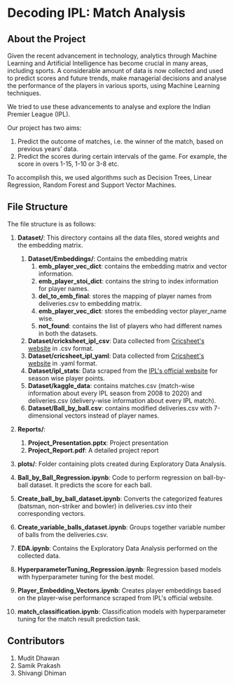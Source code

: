 # Decoding IPL: Match Analysis

## About the Project

Given the recent advancement in technology, analytics
through Machine Learning and Artificial Intelligence has
become crucial in many areas, including sports. A considerable amount of data is now collected and used to predict
scores and future trends, make managerial decisions and
analyse the performance of the players in various sports,
using Machine Learning techniques. 

We tried to use these
advancements to analyse and explore the Indian Premier
League (IPL). 

Our project has two aims: 
1. Predict the outcome of matches, i.e. the winner of the match, based on previous years’ data. 
2. Predict the scores during certain intervals of the game. For example, the score in overs 1-15, 1-10 or 3-8 etc.

To accomplish this, we used algorithms such as Decision Trees, Linear
Regression, Random Forest and Support Vector Machines.


## File Structure

The file structure is as follows:

1. **Dataset/**: This directory contains all the data files, stored weights and the embedding matrix. 
    1. **Dataset/Embeddings/**: Contains the embedding matrix 
        1. **emb_player_vec_dict**: contains the embedding matrix and vector information.
        2. **emb_player_stoi_dict**: contains the string to index information for player names.
        3. **del_to_emb_final**: stores the mapping of player names from deliveries.csv to embedding matrix.
        4. **emb_player_vec_dict**: stores the embedding vector player_name wise.
        5. **not_found**: contains the list of players who had different names in both the datasets.
    2. **Dataset/cricksheet_ipl_csv**: Data collected from [Cricsheet's website](https://cricsheet.org/) in .csv format.
    3. **Dataset/cricsheet_ipl_yaml**:  Data collected from [Cricsheet's website](https://cricsheet.org/) in .yaml format.  
    4. **Dataset/ipl_stats**: Data scraped from the [IPL's official website](https://www.iplt20.com/) for season wise player points.
    5. **Dataset/kaggle_data**: contains matches.csv (match-wise information about every IPL season from 2008 to 2020) and deliveries.csv (delivery-wise information about every IPL match).
    6. **Dataset/Ball_by_ball.csv**: contains modified deliveries.csv with 7-dimensional vectors instead of player names.

2. **Reports/**: 
    1. **Project_Presentation.pptx**: Project presentation
    2. **Project_Report.pdf**: A detailed project report

3. **plots/**: Folder containing plots created during Exploratory Data Analysis.

4. **Ball_by_Ball_Regression.ipynb**: Code to perform regression on ball-by-ball dataset. It predicts the score for each ball.

5. **Create_ball_by_ball_dataset.ipynb**: Converts the categorized features (batsman, non-striker and bowler) in deliveries.csv into their corresponding vectors.

6. **Create_variable_balls_dataset.ipynb**: Groups together variable number of balls from the deliveries.csv.

7. **EDA.ipynb**: Contains the Exploratory Data Analysis performed on the collected data. 

8. **HyperparameterTuning_Regression.ipynb**: Regression based models with hyperparameter tuning for the best model.

9. **Player_Embedding_Vectors.ipynb**: Creates player embeddings based on the player-wise performance scraped from IPL's official website.

10. **match_classification.ipynb**: Classification models with hyperparameter tuning for the match result prediction task.                         


## Contributors

1. Mudit Dhawan
2. Samik Prakash
3. Shivangi Dhiman





  







